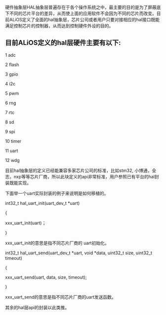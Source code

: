 
硬件抽象层HAL抽象层普遍存在于各个操作系统之中，最主要的目的是为了屏蔽底下不同的芯片平台的差异，从而使上面的应用软件不会因为不同的芯片而改变。目前ALiOS定义了全面的hal抽象层，芯片公司或者用户只要对接相应的hal接口既能满足控制芯片的控制器，从而达到控制硬件外设的目的。

## 目前ALiOS定义的hal层硬件主要有以下:

1  adc

2  flash

3  gpio

4  i2c

5  pwm

6  rng

7  rtc

8  sd

9  spi

10 timer

11 uart

12 wdg

目前hal抽象层的定义已经能兼容多家芯片公司的标准，比如stm32, 小博通，全志，nxp等等芯片厂商，所以此块定义的api非常标准，用户参照已有平台的hal封装既能实现。

下面举一个uart实际封装的例子来说明是如何移植的。

int32_t hal_uart_init(uart_dev_t *uart)

{

  xxx_uart_init(uart)；

}

xxx_uart_init的意思是指不同芯片厂商的 uart初始化。

int32_t hal_uart_send(uart_dev_t *uart, void *data, uint32_t size, uint32_t timeout)

{

  xxx_uart_send(uart, data, size, timeout);

}

xxx_uart_send的意思是指不同芯片厂商的uart发送函数。

其余的hal层api的封装以此类推。

